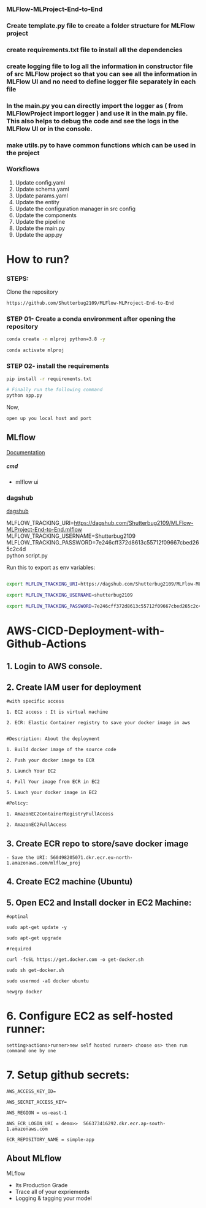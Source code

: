 ### MLFlow-MLProject-End-to-End

### Create template.py file to create a folder structure for MLFlow project
### create requirements.txt file to install all the dependencies
### create logging file to log all the information in constructor file of src MLFlow project so that you can see all the information in MLFlow UI and no need to define logger file separately in each file

### In the main.py you can directly import the logger as ( from MLFlowProject import logger ) and use it in the main.py file. This also helps to debug the code and see the logs in the MLFlow UI or in the console.

### make utils.py to have common functions which can be used in the project 


### Workflows

1. Update config.yaml
2. Update schema.yaml
3. Update params.yaml
4. Update the entity
5. Update the configuration manager in src config
6. Update the components
7. Update the pipeline 
8. Update the main.py
9. Update the app.py


# How to run?
### STEPS:

Clone the repository

```bash
https://github.com/Shutterbug2109/MLFlow-MLProject-End-to-End
```
### STEP 01- Create a conda environment after opening the repository

```bash
conda create -n mlproj python=3.8 -y
```

```bash
conda activate mlproj
```


### STEP 02- install the requirements
```bash
pip install -r requirements.txt
```


```bash
# Finally run the following command
python app.py
```

Now,
```bash
open up you local host and port
```



## MLflow

[Documentation](https://mlflow.org/docs/latest/index.html)


##### cmd
- mlflow ui

### dagshub
[dagshub](https://dagshub.com/)

MLFLOW_TRACKING_URI=https://dagshub.com/Shutterbug2109/MLFlow-MLProject-End-to-End.mlflow \
MLFLOW_TRACKING_USERNAME=Shutterbug2109 \
MLFLOW_TRACKING_PASSWORD=7e246cff372d8613c55712f09667cbed265c2c4d \
python script.py

Run this to export as env variables:

```bash

export MLFLOW_TRACKING_URI=https://dagshub.com/Shutterbug2109/MLFlow-MLProject-End-to-End.mlflow

export MLFLOW_TRACKING_USERNAME=shutterbug2109 

export MLFLOW_TRACKING_PASSWORD=7e246cff372d8613c55712f09667cbed265c2c4d

```



# AWS-CICD-Deployment-with-Github-Actions

## 1. Login to AWS console.

## 2. Create IAM user for deployment

	#with specific access

	1. EC2 access : It is virtual machine

	2. ECR: Elastic Container registry to save your docker image in aws


	#Description: About the deployment

	1. Build docker image of the source code

	2. Push your docker image to ECR

	3. Launch Your EC2 

	4. Pull Your image from ECR in EC2

	5. Lauch your docker image in EC2

	#Policy:

	1. AmazonEC2ContainerRegistryFullAccess

	2. AmazonEC2FullAccess

	
## 3. Create ECR repo to store/save docker image
    - Save the URI: 560498205071.dkr.ecr.eu-north-1.amazonaws.com/mlflow_proj

	
## 4. Create EC2 machine (Ubuntu) 

## 5. Open EC2 and Install docker in EC2 Machine:
	
	
	#optinal

	sudo apt-get update -y

	sudo apt-get upgrade
	
	#required

	curl -fsSL https://get.docker.com -o get-docker.sh

	sudo sh get-docker.sh

	sudo usermod -aG docker ubuntu

	newgrp docker
	
# 6. Configure EC2 as self-hosted runner:
    setting>actions>runner>new self hosted runner> choose os> then run command one by one


# 7. Setup github secrets:

    AWS_ACCESS_KEY_ID=

    AWS_SECRET_ACCESS_KEY=

    AWS_REGION = us-east-1

    AWS_ECR_LOGIN_URI = demo>>  566373416292.dkr.ecr.ap-south-1.amazonaws.com

    ECR_REPOSITORY_NAME = simple-app




## About MLflow 
MLflow

 - Its Production Grade
 - Trace all of your expriements
 - Logging & tagging your model


